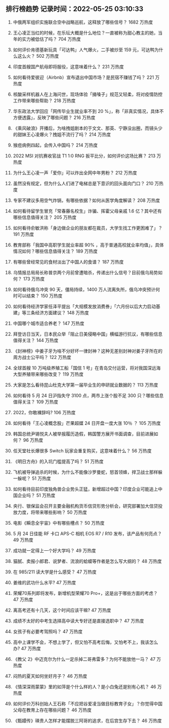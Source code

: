 
## 排行榜趋势 记录时间：2022-05-25 03:10:33
  
  1. 中俄两军组织实施联合空中战略巡航，这释放了哪些信号？ 1682 万热度
    
  2. 王心凌正当红的时候，在乐坛大概是什么地位？一直被称为甜心教主的她，当年的实力被低估了吗？ 704 万热度
    
  3. 如何评价肯德基新玩具「可达鸭」人气爆火，二手被炒至 159 元，可达鸭为什么这么火？ 502 万热度
    
  4. 印度首艘国产航母即将服役，这意味着什么？ 231 万热度
    
  5. 如何看待爱彼迎（Airbnb）宣布退出中国市场？是民宿不赚钱了吗？ 221 万热度
    
  6. 核酸采样机器人在上海问世，现场体验「捅嗓子」规范又轻柔，将对疫情防控工作带来哪些帮助？ 218 万热度
    
  7. 华东政法大学回应「网传毕业生就业率不到 20 %」，称「非真实情况，具体不方便透露」，反映了哪些问题？ 216 万热度
    
  8. 《乘风破浪》开播后，为啥拽姐剧本的于文文、那英、宁静没出圈，而镜头少的甜妹王心凌爆火？拽姐不流行了吗？ 214 万热度
    
  9. 猴痘病例四起，会传入中国吗？ 214 万热度
    
  10. 2022 MSI 对抗赛收官战 T1 1:0 RNG 扳平比分，如何评价这场比赛？ 213 万热度
    
  11. 为什么王心凌一声「爱你」可以炸出全网中年男粉？ 212 万热度
    
  12. 虽然没有规定，但为什么人们进了电梯总是下意识的回头面向门口？ 210 万热度
    
  13. 专家不建议多用空气炸锅，有哪些依据？如何从医学角度解读？ 208 万热度
    
  14. 如何看待留学生冒充「常春藤名校生」诈骗、挥霍父母亲戚 1.6 亿？其中还有哪些信息值得关注？ 205 万热度
    
  15. 如何看待俞敏洪称「身边做企业的朋友都在裁员，大学生找工作更困难了」？ 191 万热度
    
  16. 教育部称「我国中高职学生就业率超 90% ，高于普通高校就业率均值」，具体情况如何？哪些信息值得关注？ 189 万热度
    
  17. 有哪些曾经常见的食材淡出了中国人的食谱？ 187 万热度
    
  18. 乌情报总局局长称普京两个月前曾遭暗杀，传递出什么信号？目前俄乌局势如何？ 173 万热度
    
  19. 如何看待俄乌冲突 90 天，僵局持续，1400 万人流离失所，俄乌冲突预计何时可以结束？ 150 万热度
    
  20. 如何看待经济学家任泽平提出「大规模发放消费券」「六月份以后大力启动基建」等三条经济方面建议？ 148 万热度
    
  21. 中国哪个城市适合养老？ 147 万热度
    
  22. 拜登访日当天，日本民众举「阻止日美侵略中国」横幅游行抗议，有哪些信息值得关注？ 144 万热度
    
  23. 《封神榜》中姜子牙为啥不分好坏一律封神？这种无差别封神对姜子牙所在的周方战士公平吗？ 122 万热度
    
  24. 全球首艘 10 万吨级养殖工船「国信 1 号」在青岛交付运营，将对我国深远海大型养殖带来哪些改变？ 119 万热度
    
  25. 大家是怎么看待昆山杜克大学第一届毕业生的申研就业数据的？ 113 万热度
    
  26. 如何看待 5 月 24 日沪指失守 3100 点，两市上涨个股不足 300 只？哪些信息值得关注？ 109 万热度
    
  27. 2022，你敢裸辞吗? 106 万热度
    
  28. 如何看待「王心凌概念股」芒果超媒 24 日开盘一度大涨 10％ ？ 105 万热度
    
  29. 韩国总统尹锡悦夫人被举报履历造假，韩国警方展开书面调查，目前进展如何？ 96 万热度
    
  30. 任天堂社长爆很多 Switch 玩家会重复购买，这意味着什么？ 56 万热度
    
  31. 《明日方舟》的入坑门槛提高了吗？ 51 万热度
    
  32. 飞机被导弹追杀的时候，为什么不能像沙罗曼蛇，怒首领蜂，捍卫战士那样躲一躲呢？ 51 万热度
    
  33. 如何看待目前印度独角兽企业势头正猛，新增超过中国？印度企业可能追上中国企业吗？ 51 万热度
    
  34. 央行、银保监会召开主要金融机构货币信贷形势分析会，研究部署加大信贷投放力度，将带来哪些影响？ 50 万热度
    
  35. 电影《瞬息全宇宙》中有哪些槽点？ 50 万热度
    
  36. 5 月 24 日佳能 RF 卡口 APS-C 相机 EOS R7 / R10 发布，该产品有何亮点？ 49 万热度
    
  37. 成功就一定得上一个好大学吗？ 49 万热度
    
  38. 猫腻、卖报小郎君、说梦者、流浪的蛤蟆等作者是怎么写大纲的？ 48 万热度
    
  39. 在 985/211 读大学是什么感受？ 47 万热度
    
  40. 姜维的武功什么水平? 47 万热度
    
  41. 荣耀70系列即将发布，新增机型荣耀70 Pro+，这是出于哪些方面的考虑？ 47 万热度
    
  42. 离高考还有十几天，这个时间应该干嘛? 47 万热度
    
  43. 成绩不太好的中考生选择高中读大专好还是直接选职中？ 47 万热度
    
  44. 女孩子有必要考驾照吗？ 47 万热度
    
  45. 高中上课学不会，不想上学了，但又怕不高考后悔，又怕考不上，我该怎么办? 47 万热度
    
  46. 《教父 2》中迈克尔为什么一定杀掉二哥弗雷多？为何不能放他一马？ 47 万热度
    
  47. 闷热的夏天如何坐好月子？ 46 万热度
    
  48. 《情深深雨蒙蒙》里的如萍是个什么样的人？是小白兔还是别有心机？ 46 万热度
    
  49. 如何评价万科创始人王石称「不应把谷爱凌当做目标教育子女」？你觉得中国父母在教育上存在哪些问题？ 46 万热度
    
  50. 《甄嬛传》瑛贵人怎样才能摆脱三阿哥的追求，在后宫生存下去？ 46 万热度
    